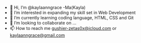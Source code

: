 - 👋 Hi, I’m @kaylaanngrace -Ma(Kayla)
- 👀 I’m interested in expanding my skill set in Web Development 
- 🌱 I’m currently learning coding language, HTML, CSS and Git
- 💞️ I’m looking to collaborate on ...
- 📫 How to reach me gushier-zetas0x@icloud.com or kaylaanngrace@gmail.com

<!---
kaylaanngrace/kaylaanngrace is a ✨ special ✨ repository because its `README.md` (this file) appears on your GitHub profile.
You can click the Preview link to take a look at your changes.
--->
